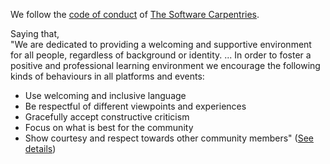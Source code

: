 We follow the [code of conduct][url_code_of_conduct]
of
[The Software Carpentries](https://software-carpentry.org/).

Saying that,  
"We are dedicated to providing a welcoming and supportive environment for all people, regardless of background or identity.
...
In order to foster a positive and professional learning environment we encourage the following kinds of behaviours in all platforms and events:

- Use welcoming and inclusive language
- Be respectful of different viewpoints and experiences
- Gracefully accept constructive criticism
- Focus on what is best for the community
- Show courtesy and respect towards other community members"  ([See details][url_code_of_conduct])

[url_code_of_conduct]: https://docs.carpentries.org/topic_folders/policies/code-of-conduct.html#code-of-conduct-summary-view
